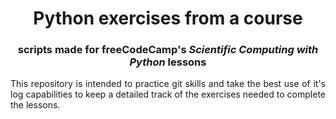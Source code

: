 <divi align="center">

# Python exercises from a course
### scripts made for freeCodeCamp's *Scientific Computing with Python* lessons

</div>

<div align="justify">

This repository is intended to practice git skills and take the best use of it's log capabilities to keep a detailed track of the exercises needed to complete the lessons.

</div>
